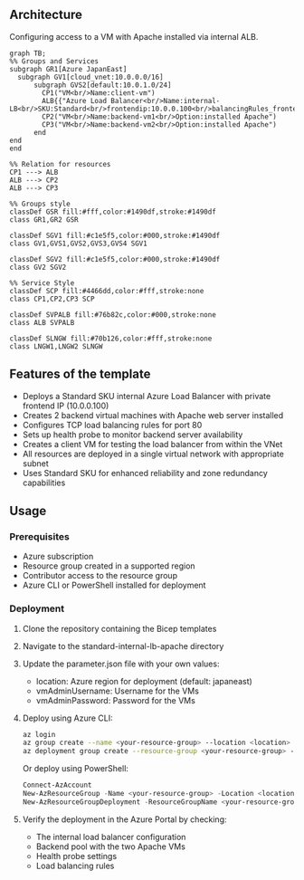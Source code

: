 ## Architecture
Configuring access to a VM with Apache installed via internal ALB.

```mermaid
graph TB;
%% Groups and Services
subgraph GR1[Azure JapanEast]
  subgraph GV1[cloud_vnet:10.0.0.0/16]
      subgraph GVS2[default:10.0.1.0/24]
        CP1("VM<br/>Name:client-vm")
        ALB{{"Azure Load Balancer<br/>Name:internal-LB<br/>SKU:Standard<br/>frontendip:10.0.0.100<br/>balancingRules_frontendPort:80<br/>balancingRules_backendPort:80<br/>balancingRules_protocol:TCP<br/>ProbeRules_protocol:TCP<br/>ProbeRules_port:80<br/>ProbeRules_interval:5"}}
        CP2("VM<br/>Name:backend-vm1<br/>Option:installed Apache")
        CP3("VM<br/>Name:backend-vm2<br/>Option:installed Apache")
      end
end
end

%% Relation for resources
CP1 ---> ALB
ALB ---> CP2
ALB ---> CP3

%% Groups style
classDef GSR fill:#fff,color:#1490df,stroke:#1490df
class GR1,GR2 GSR

classDef SGV1 fill:#c1e5f5,color:#000,stroke:#1490df
class GV1,GVS1,GVS2,GVS3,GVS4 SGV1

classDef SGV2 fill:#c1e5f5,color:#000,stroke:#1490df
class GV2 SGV2
 
%% Service Style
classDef SCP fill:#4466dd,color:#fff,stroke:none
class CP1,CP2,CP3 SCP

classDef SVPALB fill:#76b82c,color:#000,stroke:none
class ALB SVPALB

classDef SLNGW fill:#70b126,color:#fff,stroke:none
class LNGW1,LNGW2 SLNGW

```

## Features of the template

- Deploys a Standard SKU internal Azure Load Balancer with private frontend IP (10.0.0.100)
- Creates 2 backend virtual machines with Apache web server installed
- Configures TCP load balancing rules for port 80
- Sets up health probe to monitor backend server availability
- Creates a client VM for testing the load balancer from within the VNet
- All resources are deployed in a single virtual network with appropriate subnet
- Uses Standard SKU for enhanced reliability and zone redundancy capabilities

## Usage

### Prerequisites
- Azure subscription
- Resource group created in a supported region
- Contributor access to the resource group
- Azure CLI or PowerShell installed for deployment

### Deployment

1. Clone the repository containing the Bicep templates
2. Navigate to the standard-internal-lb-apache directory
3. Update the parameter.json file with your own values:
   - location: Azure region for deployment (default: japaneast)
   - vmAdminUsername: Username for the VMs
   - vmAdminPassword: Password for the VMs

4. Deploy using Azure CLI:
   ```bash
   az login
   az group create --name <your-resource-group> --location <location>
   az deployment group create --resource-group <your-resource-group> --template-file main.bicep --parameters parameter.json
   ```

   Or deploy using PowerShell:
   ```powershell
   Connect-AzAccount
   New-AzResourceGroup -Name <your-resource-group> -Location <location>
   New-AzResourceGroupDeployment -ResourceGroupName <your-resource-group> -TemplateFile main.bicep -TemplateParameterFile parameter.json
   ```

5. Verify the deployment in the Azure Portal by checking:
   - The internal load balancer configuration
   - Backend pool with the two Apache VMs
   - Health probe settings
   - Load balancing rules
